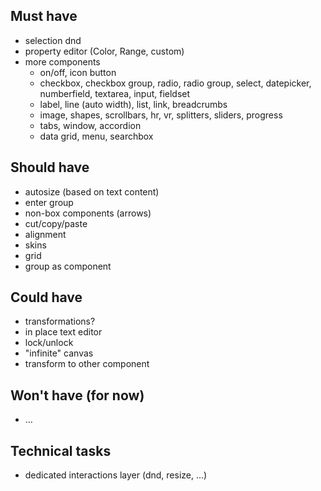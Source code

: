 ## Must have
 - selection dnd
 - property editor (Color, Range, custom)
 - more components
   - on/off, icon button
   - checkbox, checkbox group, radio, radio group, select, datepicker, numberfield, textarea, input, fieldset
   - label, line (auto width), list, link, breadcrumbs
   - image, shapes, scrollbars, hr, vr, splitters, sliders, progress
   - tabs, window, accordion
   - data grid, menu, searchbox

## Should have
 - autosize (based on text content)
 - enter group
 - non-box components (arrows)
 - cut/copy/paste
 - alignment
 - skins
 - grid
 - group as component

## Could have
 - transformations?
 - in place text editor
 - lock/unlock
 - "infinite" canvas
 - transform to other component

## Won't have (for now)
 - …

## Technical tasks
 - dedicated interactions layer (dnd, resize, ...)
